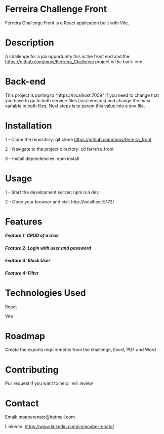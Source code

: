 # Ferreira Challenge Front

Ferreira Challenge Front is a React application built with Vite.

# Description

A challenge for a job opportunity this is the front end and the https://github.com/mrov/Ferreira_Challenge project is the back-end

# Back-end

This project is poiting to "https://localhost:7059" if you need to change that you have to go to both service files (src/services) and change the main variable in both files.
Next steps is to param this value into a env file.

# Installation

1 - Clone the repository: git clone https://github.com/mrov/ferreira_front

2 - Navigate to the project directory: cd ferreira_front

3 - Install dependencies: npm install

# Usage

1 - Start the development server: npm run dev

2 - Open your browser and visit http://localhost:5173/

# Features

##### Feature 1: CRUD of a User

##### Feature 2: Login with user and password

##### Feature 3: Block User

##### Feature 4: Filter

# Technologies Used

React

Vite

# Roadmap
Create the exports requirements from the challenge, Excel, PDF and Word

# Contributing
Pull request if you want to help i will review

# Contact

Email: moaberenato@hotmail.com

Linkedin: https://www.linkedin.com/in/moabe-renato/
